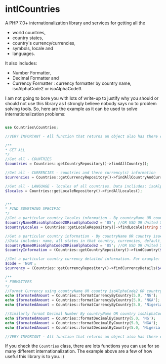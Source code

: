 # intlCountries


 A PHP 7.0+ internationalization library and services for getting all the 
 - world countries, 
 - country states, 
 - country's currency/currencies, 
 - symbols, locale and 
 - languages. 
 
 It also includes: 
 - Number Formatter, 
 - Decimal Formatter and 
 - Currency Formatter : currency formatter by country name, isoAlphaCode2 or isoAlphaCode3.

 I am not going to bore you with lots of write-up to justify why you should or should not use this library as I strongly believe nobody says no to problem solving tools. So, here are the example as it can be used to solve internationalization problems:

 ```php

use Countries\Countries;

//VERY IMPORTANT - All function that returns an object also has there corresponding function that returns an array data set.

/**
 * GET ALL
 */
//Get all - COUNTRIES
$countries = Countries::getCountryRepository()->findAllCountry();

//Get all - CURRENCIES - countries and there currency(s) information
$currencies = Countries::getCurrencyRepository()->findAllCountryAndCurrency();

//Get all - LANGUAGE - locales of all countries. Data incliudes: isoAlphaCode2, isoAlphaCode3, locales, defaultLocale, language of countries.
$locales = Countries::getLocaleRepository()->findAllLocales();


/**
 * FIND SOMETHING SPECIFIC
 */ 
//Get a particular country locales information - By countryName OR country isoAlphaCode2 OR country isoAlphaCode2. 
$countryNameORisoAlphaCode2ORisoAlphaCode2 = 'US'; //OR USD OR United States of America
$countryLocales = Countries::getLocaleRepository()->findLocale(string $countryNameORisoAlphaCode2ORisoAlphaCode2)

//Get a particular country information - By countryName OR country isoAlphaCode2 OR country isoAlphaCode2. 
//Data includes: name, all states in that country, currencies, default_country of that country, etc...
$countryNameORisoAlphaCode2ORisoAlphaCode2 = 'US'; //OR USD OR United States of America
$countryInformation = (Countries::getCountryRepository()->findCountry($countryNameORisoAlphaCode2ORisoAlphaCode2));

//Get a particular country currency detailed information. For example:
$code = 'NGN';
$currency = (Countries::getCurrencyRepository()->findCurrencyDetails($code));

/**
 * FORMATTERS
 */ 
//Format Currency using countryName OR country isoAlphaCode2 OR country isoAlphaCode2
echo $formatedAmount = Countries::formatCurrencyByCountry(5.0, 'NG');
echo $formatedAmount = Countries::formatCurrencyByCountry(5.0, 'NGA');
echo $formatedAmount = Countries::formatCurrencyByCountry(5.0, 'Nigeria');

//Similarly format Decimal Number By countryName OR country isoAlphaCode2 OR country isoAlphaCode2
echo $formatedAmount = Countries::formatDecimalByCountry(5.0, 'NG');
echo $formatedAmount = Countries::formatDecimalByCountry(5.0, 'NGA');
echo $formatedAmount = Countries::formatDecimalByCountry(5.0, 'Nigeria');

//VERY IMPORTANT - All function that returns an object also has there corresponding function that returns an array data set.

 ```

 If you check the `Countries` class, there are lots functions you can use for so many different internationalization. The example above are a few of how useful this library is to you. :)

